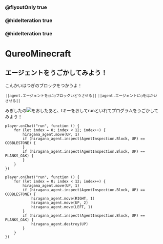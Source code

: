 ### @flyoutOnly true
### @hideIteration true
### @hideIteration true
# QureoMinecraft

## エージェントをうごかしてみよう！

こんかいはつぎのブロックをつかうよ！

``||agent.エージェントを◯に◯ブロックいどうさせる||``
``||agent.エージェントに◯をはかいさせる||``


みぎしたの![](https://raw.githubusercontent.com/camp-minecraft/TechkidsCampTutorial/master/images/playbutton.png)をおしたあと、tキーをおしてrunといれてプログラムをうごかしてみよう！

```template
player.onChat("run", function () {
    for (let index = 0; index < 12; index++) {
        hiragana_agent.move(UP, 1)
        if (hiragana_agent.inspect(AgentInspection.Block, UP) == COBBLESTONE) {
        }
        if (hiragana_agent.inspect(AgentInspection.Block, UP) == PLANKS_OAK) {
        }
    }
})
```
```ghost
player.onChat("run", function () {
    for (let index = 0; index < 12; index++) {
        hiragana_agent.move(UP, 1)
        if (hiragana_agent.inspect(AgentInspection.Block, UP) == COBBLESTONE) {
            hiragana_agent.move(RIGHT, 1)
            hiragana_agent.move(UP, 2)
            hiragana_agent.move(LEFT, 1)
        }
        if (hiragana_agent.inspect(AgentInspection.Block, UP) == PLANKS_OAK) {
            hiragana_agent.destroy(UP)
        }
    }
})
```